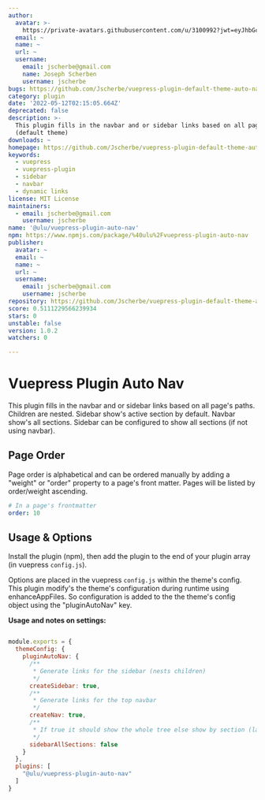 ```yaml
---
author:
  avatar: >-
    https://private-avatars.githubusercontent.com/u/3100992?jwt=eyJhbGciOiJIUzI1NiIsInR5cCI6IkpXVCJ9.eyJpc3MiOiJnaXRodWIuY29tIiwiYXVkIjoicmF3LmdpdGh1YnVzZXJjb250ZW50LmNvbSIsImtleSI6ImtleTEiLCJleHAiOjE3MzQ2NzMyNjAsIm5iZiI6MTczNDY3MjA2MCwicGF0aCI6Ii91LzMxMDA5OTIifQ.2fttkQjTwH6XwByvpTGtEml-8nzQQwcYr11LWUCzcts&v=4
  email: ~
  name: ~
  url: ~
  username:
    email: jscherbe@gmail.com
    name: Joseph Scherben
    username: jscherbe
bugs: https://github.com/Jscherbe/vuepress-plugin-default-theme-auto-nav/issues
category: plugin
date: '2022-05-12T02:15:05.664Z'
deprecated: false
description: >-
  This plugin fills in the navbar and or sidebar links based on all page's paths
  (default theme)
downloads: ~
homepage: https://github.com/Jscherbe/vuepress-plugin-default-theme-auto-nav#readme
keywords:
  - vuepress
  - vuepress-plugin
  - sidebar
  - navbar
  - dynamic links
license: MIT License
maintainers:
  - email: jscherbe@gmail.com
    username: jscherbe
name: '@ulu/vuepress-plugin-auto-nav'
npm: https://www.npmjs.com/package/%40ulu%2Fvuepress-plugin-auto-nav
publisher:
  avatar: ~
  email: ~
  name: ~
  url: ~
  username:
    email: jscherbe@gmail.com
    username: jscherbe
repository: https://github.com/Jscherbe/vuepress-plugin-default-theme-auto-nav
score: 0.5111229566239934
stars: 0
unstable: false
version: 1.0.2
watchers: 0

---
```


# Vuepress Plugin Auto Nav

This plugin fills in the navbar and or sidebar links based on all page's paths. Children are nested. Sidebar show's active section by default. Navbar show's all sections. Sidebar can be configured to show all sections (if not using navbar).

## Page Order

Page order is alphabetical and can be ordered manually by adding a "weight" or "order" property to a page's front matter. Pages will be listed by order/weight ascending.

```yaml
# In a page's frontmatter
order: 10
```

## Usage & Options

Install the plugin (npm), then add the plugin to the end of your plugin array (in vuepress `config.js`).

Options are placed in the vuepress `config.js` within the theme's config. This plugin modify's the theme's configuration during runtime using enhanceAppFiles. So configuration is added to the the theme's config object using the "pluginAutoNav" key.

**Usage and notes on settings:**

``` js

module.exports = {
  themeConfig: {
    pluginAutoNav: {
      /**
       * Generate links for the sidebar (nests children)
       */
      createSidebar: true,
      /**
       * Generate links for the top navbar
       */
      createNav: true,
      /**
       * If true it should show the whole tree else show by section (landing page)
       */
      sidebarAllSections: false
    }
  },
  plugins: [
    "@ulu/vuepress-plugin-auto-nav"
  ]
}

```